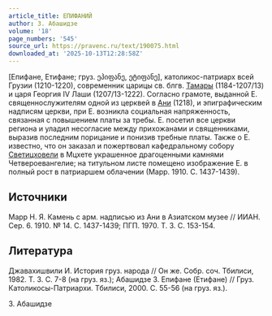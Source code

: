 ```yaml
---
article_title: ЕПИФАНИЙ
author: З. Абашидзе
volume: '18'
page_numbers: '545'
source_url: https://pravenc.ru/text/190075.html
downloaded_at: '2025-10-13T12:28:58Z'
---
```


[Епифане, Етифане; груз. ეპიფანე, ეტიფანე], католикос-патриарх всей Грузии (1210-1220), современник царицы св. блгв. [Тамары](https://pravenc.ru/text/Тамара.html) (1184-1207/13) и царя Георгия IV Лаши (1207/13-1222). Согласно грамоте, выданной Е. священнослужителям одной из церквей в [Ани](https://pravenc.ru/text/Ани.html) (1218), и эпиграфическим надписям церкви, при Е. возникла социальная напряженность, связанная с повышением платы за требы. Е. посетил все церкви региона и уладил несогласие между прихожанами и священниками, выразив последним порицание и понизив требные платы. Также о Е. известно, что он заказал и пожертвовал кафедральному собору [Светицховели](https://pravenc.ru/text/Светицховели.html) в Мцхете украшенное драгоценными камнями Четвероевангелие; на титульном листе помещено изображение Е. в полный рост в патриаршем облачении (Марр. 1910. С. 1437-1439).

## Источники

Марр Н. Я. Камень с арм. надписью из Ани в Азиатском музее // ИИАН. Сер. 6. 1910. № 14. С. 1437-1439; ПГП. 1970. Т. 3. С. 153-154.

## Литература

Джавахишвили И. История груз. народа // Он же. Собр. соч. Тбилиси, 1982. Т. 3. С. 7-8 (на груз. яз.); Абашидзе З. Епифане (Етифане) // Груз. Католикосы-Патриархи. Тбилиси, 2000. С. 55-56 (на груз. яз.).

З. Абашидзе
